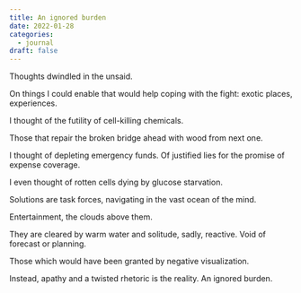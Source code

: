 ```yaml
---
title: An ignored burden
date: 2022-01-28
categories:
  - journal
draft: false
---
```


Thoughts dwindled in the unsaid.

On things I could enable that would help coping with the fight: exotic places, experiences.

I thought of the futility of cell-killing chemicals.

Those that repair the broken bridge ahead with wood from next one.

I thought of depleting emergency funds. Of justified lies for the promise of expense coverage.

I even thought of rotten cells dying by glucose starvation.

Solutions are task forces, navigating in the vast ocean of the mind.

Entertainment, the clouds above them.

They are cleared by warm water and solitude, sadly, reactive. Void of forecast or planning.

Those which would have been granted by negative visualization.

Instead, apathy and a twisted rhetoric is the reality. An ignored burden.
